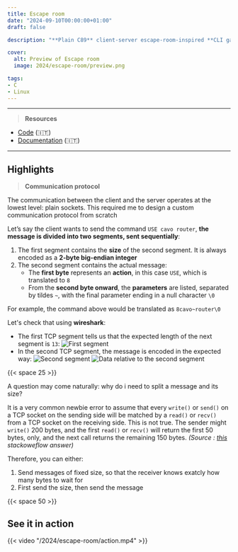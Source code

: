 ```yaml
---
title: Escape room
date: "2024-09-10T00:00:00+01:00"
draft: false

description: "**Plain C89** client-server escape-room-inspired **CLI game**"

cover:
  alt: Preview of Escape room
  image: 2024/escape-room/preview.png

tags:
- C
- Linux
---
```


---

> **Resources**

- [Code](https://github.com/deluf/escape-room) (:it:)
- [Documentation](/2024/escape-room/documentation.pdf) (:it:)

---

## Highlights

> **Communication protocol**

The communication between the client and the server operates at the lowest level: plain sockets. This required me to design a custom communication protocol from scratch

Let’s say the client wants to send the command `USE cavo router`, **the message is divided into two segments, sent sequentially**:
1. The first segment contains the **size** of the second segment. It is always encoded as a **2-byte big-endian integer**
2. The second segment contains the actual message:  
   - The **first byte** represents an **action**, in this case `USE`, which is translated to `8`
   - From the **second byte onward**, the **parameters** are listed, separated by tildes `~`, with the final parameter ending in a null character `\0`

For example, the command above would be translated as `8cavo~router\0`

Let's check that using **wireshark**:

- The first TCP segment tells us that the expected length of the next segment is `13`:
![First segment](/2024/escape-room/segment1.png)
- In the second TCP segment, the message is encoded in the expected way:
![Second segment](/2024/escape-room/segment2.png)
![Data relative to the second segment](/2024/escape-room/data2.png)

{{< space 25 >}}

A question may come naturally: why do i need to split a message and its size?

It is a very common newbie error to assume that every `write()` or `send()` on a TCP socket on the sending side will be matched by a `read()` or `recv()` from a TCP socket on the receiving side. This is not true. The sender might `write()` 200 bytes, and the first `read()` or `recv()` will return the first 50 bytes, only, and the next call returns the remaining 150 bytes. *(Source : [this](https://stackoverflow.com/questions/77208393/how-can-i-get-the-exact-size-of-incoming-packet-for-a-tcp-server-in-c) stackoweflow answer)*

Therefore, you can either:
1. Send messages of fixed size, so that the receiver knows exatcly how many bytes to wait for
2. First send the size, then send the message 

{{< space 50 >}}

## See it in action

{{< video "/2024/escape-room/action.mp4" >}}